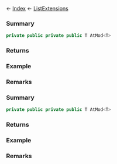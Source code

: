 ← [Index](Api-Index) ← [ListExtensions](System.Collections.Generic.ListExtensions)

### Summary

```csharp
private public private public T AtMod<T>
```

### Returns

### Example

### Remarks

### Summary

```csharp
private public private public T AtMod<T>
```

### Returns

### Example

### Remarks

